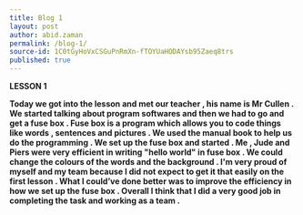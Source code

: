 ```yaml
---
title: Blog 1
layout: post
author: abid.zaman
permalink: /blog-1/
source-id: 1C0tGyHoVxCSGuPnRmXn-fTOYUaHODAYsb95Zaeq8trs
published: true
---
```

**LESSON 1**

**Today we got into the lesson and met our teacher , his name is Mr Cullen . We started talking about program softwares and then we had to go and get a fuse box . Fuse box is a program which allows you to code things like words , sentences and pictures . We used the manual book to help us do the programming . We set up the fuse box and started . Me , Jude and Piers were very efficient in writing  "hello world" in fuse box . We could change the colours of the words and the background . I'm very proud of myself and my team because I did not expect to get it that easily on the first lesson . What I could’ve done better was to improve the efficiency in how we set up the fuse box . Overall I think that I did a very good job in completing the task and working as a team .**

